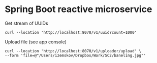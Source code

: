 # Spring Boot reactive microservice

Get stream of UUIDs

```
curl --location 'http://localhost:8070/v1/uuid?count=1000'
```

Upload file (see app console)

```
curl --location 'http://localhost:8070/v1/uploader/upload' \
--form 'file=@"/Users/izemskov/Dropbox/Work/SC2/baneling.jpg"'
```